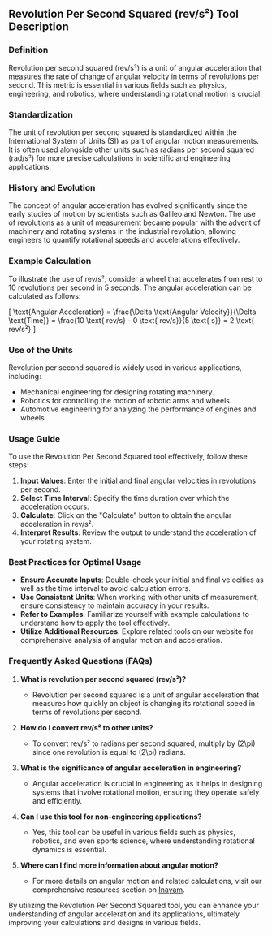 ## Revolution Per Second Squared (rev/s²) Tool Description

### Definition
Revolution per second squared (rev/s²) is a unit of angular acceleration that measures the rate of change of angular velocity in terms of revolutions per second. This metric is essential in various fields such as physics, engineering, and robotics, where understanding rotational motion is crucial.

### Standardization
The unit of revolution per second squared is standardized within the International System of Units (SI) as part of angular motion measurements. It is often used alongside other units such as radians per second squared (rad/s²) for more precise calculations in scientific and engineering applications.

### History and Evolution
The concept of angular acceleration has evolved significantly since the early studies of motion by scientists such as Galileo and Newton. The use of revolutions as a unit of measurement became popular with the advent of machinery and rotating systems in the industrial revolution, allowing engineers to quantify rotational speeds and accelerations effectively.

### Example Calculation
To illustrate the use of rev/s², consider a wheel that accelerates from rest to 10 revolutions per second in 5 seconds. The angular acceleration can be calculated as follows:

\[
\text{Angular Acceleration} = \frac{\Delta \text{Angular Velocity}}{\Delta \text{Time}} = \frac{10 \text{ rev/s} - 0 \text{ rev/s}}{5 \text{ s}} = 2 \text{ rev/s²}
\]

### Use of the Units
Revolution per second squared is widely used in various applications, including:
- Mechanical engineering for designing rotating machinery.
- Robotics for controlling the motion of robotic arms and wheels.
- Automotive engineering for analyzing the performance of engines and wheels.

### Usage Guide
To use the Revolution Per Second Squared tool effectively, follow these steps:
1. **Input Values**: Enter the initial and final angular velocities in revolutions per second.
2. **Select Time Interval**: Specify the time duration over which the acceleration occurs.
3. **Calculate**: Click on the "Calculate" button to obtain the angular acceleration in rev/s².
4. **Interpret Results**: Review the output to understand the acceleration of your rotating system.

### Best Practices for Optimal Usage
- **Ensure Accurate Inputs**: Double-check your initial and final velocities as well as the time interval to avoid calculation errors.
- **Use Consistent Units**: When working with other units of measurement, ensure consistency to maintain accuracy in your results.
- **Refer to Examples**: Familiarize yourself with example calculations to understand how to apply the tool effectively.
- **Utilize Additional Resources**: Explore related tools on our website for comprehensive analysis of angular motion and acceleration.

### Frequently Asked Questions (FAQs)

1. **What is revolution per second squared (rev/s²)?**
   - Revolution per second squared is a unit of angular acceleration that measures how quickly an object is changing its rotational speed in terms of revolutions per second.

2. **How do I convert rev/s² to other units?**
   - To convert rev/s² to radians per second squared, multiply by \(2\pi\) since one revolution is equal to \(2\pi\) radians.

3. **What is the significance of angular acceleration in engineering?**
   - Angular acceleration is crucial in engineering as it helps in designing systems that involve rotational motion, ensuring they operate safely and efficiently.

4. **Can I use this tool for non-engineering applications?**
   - Yes, this tool can be useful in various fields such as physics, robotics, and even sports science, where understanding rotational dynamics is essential.

5. **Where can I find more information about angular motion?**
   - For more details on angular motion and related calculations, visit our comprehensive resources section on [Inayam](https://www.inayam.co/unit-converter/acceleration).

By utilizing the Revolution Per Second Squared tool, you can enhance your understanding of angular acceleration and its applications, ultimately improving your calculations and designs in various fields.